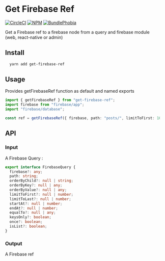 # Get Firebase Ref

[![CircleCI][circleci-badge]][circleci-href]
[![NPM][npm-version-badge]][npm-href]
[![BundlePhobia][bundlephobia-badge]][bundlephobia-href]

Get a Firebase ref to a firebase node from a query and firebase module (web, react-native or admin)

## Install

```sh
  yarn add get-firebase-ref
```

## Usage

Provides getFirebaseRef function as default and named exports

```typescript
import { getFirebaseRef } from "get-firebase-ref";
import firebase from "firebase/app";
import "firebase/database";

const ref = getFirebaseRef({ firebase, path: "posts/", limitToFirst: 10 });
```

## API

### Input

A Firebase Query :

```typescript
export interface FirebaseQuery {
  firebase?: any;
  path: string;
  orderByChild?: null | string;
  orderByKey?: null | any;
  orderByValue?: null | any;
  limitToFirst?: null | number;
  limitToLast?: null | number;
  startAt?: null | number;
  endAt?: null | number;
  equalTo?: null | any;
  keysOnly?: boolean;
  once?: boolean;
  isList?: boolean;
}
```

### Output

A Firebase ref

[circleci-href]: https://circleci.com/gh/rakannimer/get-firebase-ref
[circleci-badge]: https://img.shields.io/circleci/project/github/rakannimer/get-firebase-ref.svg
[npm-href]: https://www.npmjs.com/package/get-firebase-ref
[npm-version-badge]: https://img.shields.io/npm/v/get-firebase-ref.svg
[npm-license-badge]: https://img.shields.io/github/license/rakannimer/get-firebase-ref.svg
[bundlephobia-badge]: https://img.shields.io/bundlephobia/minzip/get-firebase-ref.svg
[bundlephobia-href]: https://bundlephobia.com/result?p=get-firebase-ref
